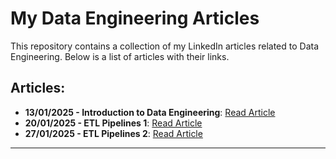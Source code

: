 # My Data Engineering Articles

This repository contains a collection of my LinkedIn articles related to Data Engineering. Below is a list of articles with their links.

## Articles:

- **13/01/2025 - Introduction to Data Engineering**: [Read Article](https://www.linkedin.com/pulse/data-engineering-backbone-modern-analytics-eugene-koshy-xljwc/?trackingId=ILvmI6kjS2mkIKE8aOjlOA%3D%3D)
- **20/01/2025 - ETL Pipelines 1**: [Read Article](https://www.linkedin.com/pulse/deep-dive-etl-pipelines-transforming-raw-data-valuable-eugene-koshy-p1ooc/?trackingId=ILvmI6kjS2mkIKE8aOjlOA%3D%3D)
- **27/01/2025 - ETL Pipelines 2**: [Read Article](https://www.linkedin.com/pulse/deep-dive-etl-pipelines-building-robust-data-workflows-eugene-koshy-nqvsc/?trackingId=ILvmI6kjS2mkIKE8aOjlOA%3D%3D)


---

